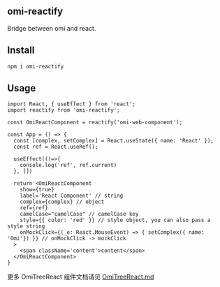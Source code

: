 ## omi-reactify

Bridge between omi and react.

## Install

```bash
npm i omi-reactify
```

## Usage

```tsx
import React, { useEffect } from 'react';
import reactify from 'omi-reactify';

const OmiReactComponent = reactify('omi-web-component');

const App = () => {
  const [complex, setComplex] = React.useState({ name: 'React' });
  const ref = React.useRef();

  useEffect(()=>{
    console.log('ref', ref.current)
  }, [])

  return <OmiReactComponent
    show={true}
    label='React Component' // string
    complex={complex} // object
    ref={ref}
    camelCase="camelCase" // camelCase key
    style={{ color: 'red' }} // style object, you can also pass a style string
    onMockClick={(_e: React.MouseEvent) => { setComplex({ name: 'Omi'}) }} // onMockClick -> mockClick
  >
    <span className='content'>content</span>
  </OmiReactComponent>
}
```

更多 OmiTreeReact 组件文档请见 [OmiTreeReact.md](./OmiTreeReact.md)